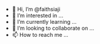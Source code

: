 - 👋 Hi, I’m @faithsiaji
- 👀 I’m interested in ...
- 🌱 I’m currently learning ...
- 💞️ I’m looking to collaborate on ...
- 📫 How to reach me ...

<!---
faithsiaji/faithsiaji is a ✨ special ✨ repository because its `README.md` (this file) appears on your GitHub profile.
You can click the Preview link to take a look at your changes.
--->
